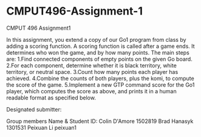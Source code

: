 # CMPUT496-Assignment-1
CMPUT 496 Assignment1

In this assignment, you extend a copy of our Go1 program from class by adding a scoring function. A scoring function is called after a game ends. It determines who won the game, and by how many points. The main steps are:
1.Find connected components of empty points on the given Go board.
2.For each component, determine whether it is black territory, white territory, or neutral space.
3.Count how many points each player has achieved.
4.Combine the counts of both players, plus the komi, to compute the score of the game.
5.Implement a new GTP command score for the Go1 player, which computes the score as above, and prints it in a human readable format as specified below.

Designated submitter:  

Group members    Name & Student ID:
Colin D'Amore       1502819
Brad Hanasyk        1301531
Peixuan Li          peixuan1
